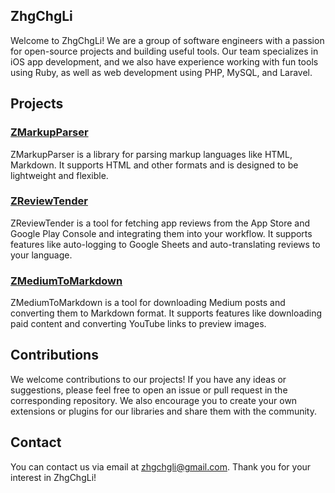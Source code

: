 ## ZhgChgLi
Welcome to ZhgChgLi! We are a group of software engineers with a passion for open-source projects and building useful tools. Our team specializes in iOS app development, and we also have experience working with fun tools using Ruby, as well as web development using PHP, MySQL, and Laravel.

## Projects
### [ZMarkupParser](https://github.com/ZhgChgLi/ZMarkupParser)
ZMarkupParser is a library for parsing markup languages like HTML, Markdown.
It supports HTML and other formats and is designed to be lightweight and flexible.

### [ZReviewTender](https://github.com/ZhgChgLi/ZReviewTender)
ZReviewTender is a tool for fetching app reviews from the App Store and Google Play Console and integrating them into your workflow.
It supports features like auto-logging to Google Sheets and auto-translating reviews to your language.

### [ZMediumToMarkdown](https://github.com/ZhgChgLi/ZMediumToMarkdown)
ZMediumToMarkdown is a tool for downloading Medium posts and converting them to Markdown format.
It supports features like downloading paid content and converting YouTube links to preview images.

## Contributions
We welcome contributions to our projects! If you have any ideas or suggestions, please feel free to open an issue or pull request in the corresponding repository.
We also encourage you to create your own extensions or plugins for our libraries and share them with the community.

## Contact
You can contact us via email at zhgchgli@gmail.com. Thank you for your interest in ZhgChgLi!
